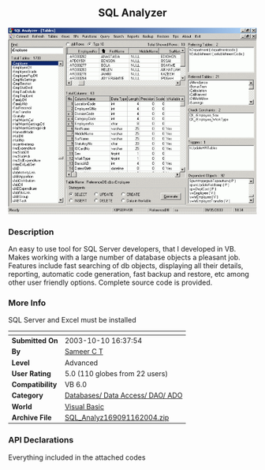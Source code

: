 ﻿<div align="center">

## SQL Analyzer

<img src="PIC2004161312321068.gif">
</div>

### Description

An easy to use tool for SQL Server developers, that I developed in VB. Makes working with a large number of database objects a pleasant job. Features include fast searching of db objects, displaying all their details, reporting, automatic code generation, fast backup and restore, etc among other user friendly options. Complete source code is provided.
 
### More Info
 
SQL Server and Excel must be installed


<span>             |<span>
---                |---
**Submitted On**   |2003-10-10 16:37:54
**By**             |[Sameer C T](https://github.com/Planet-Source-Code/PSCIndex/blob/master/ByAuthor/sameer-c-t.md)
**Level**          |Advanced
**User Rating**    |5.0 (110 globes from 22 users)
**Compatibility**  |VB 6\.0
**Category**       |[Databases/ Data Access/ DAO/ ADO](https://github.com/Planet-Source-Code/PSCIndex/blob/master/ByCategory/databases-data-access-dao-ado__1-6.md)
**World**          |[Visual Basic](https://github.com/Planet-Source-Code/PSCIndex/blob/master/ByWorld/visual-basic.md)
**Archive File**   |[SQL\_Analyz169091162004\.zip](https://github.com/Planet-Source-Code/sameer-c-t-sql-analyzer__1-50817/archive/master.zip)

### API Declarations

Everything included in the attached codes





